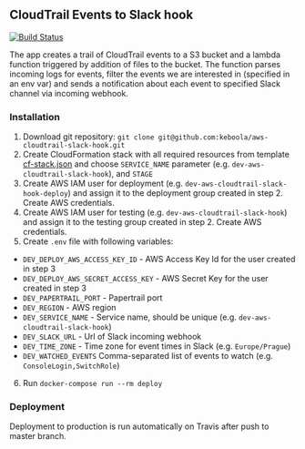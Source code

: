 ## CloudTrail Events to Slack hook

[![Build Status](https://travis-ci.org/keboola/aws-cloudtrail-slack-hook.svg?branch=master)](https://travis-ci.org/keboola/aws-cloudtrail-slack-hook)

The app creates a trail of CloudTrail events to a S3 bucket and a lambda function triggered by addition of files to the bucket. The function parses incoming logs for events, filter the events we are interested in (specified in an env var) and sends a notification about each event to specified Slack channel via incoming webhook.

### Installation

1. Download git repository: `git clone git@github.com:keboola/aws-cloudtrail-slack-hook.git`
2. Create CloudFormation stack with all required resources from template [cf-stack.json](https://github.com/keboola/aws-cloudtrail-slack-hook/blob/master/cf-stack.json) and choose `SERVICE_NAME` parameter (e.g. `dev-aws-cloudtrail-slack-hook`), and `STAGE`
3. Create AWS IAM user for deployment (e.g. `dev-aws-cloudtrail-slack-hook-deploy`) and assign it to the deployment group created in step 2. Create AWS credentials.
4. Create AWS IAM user for testing (e.g. `dev-aws-cloudtrail-slack-hook`) and assign it to the testing group created in step 2. Create AWS credentials.
5. Create `.env` file with following variables:
  - `DEV_DEPLOY_AWS_ACCESS_KEY_ID` - AWS Access Key Id for the user created in step 3
  - `DEV_DEPLOY_AWS_SECRET_ACCESS_KEY` - AWS Secret Key for the user created in step 3
  - `DEV_PAPERTRAIL_PORT` - Papertrail port
  - `DEV_REGION` - AWS region
  - `DEV_SERVICE_NAME` - Service name, should be unique (e.g. `dev-aws-cloudtrail-slack-hook`)
  - `DEV_SLACK_URL` - Url of Slack incoming webhook
  - `DEV_TIME_ZONE` - Time zone for event times in Slack (e.g. `Europe/Prague`)
  - `DEV_WATCHED_EVENTS` Comma-separated list of events to watch (e.g. `ConsoleLogin,SwitchRole`)
6. Run `docker-compose run --rm deploy`


### Deployment

Deployment to production is run automatically on Travis after push to master branch.

